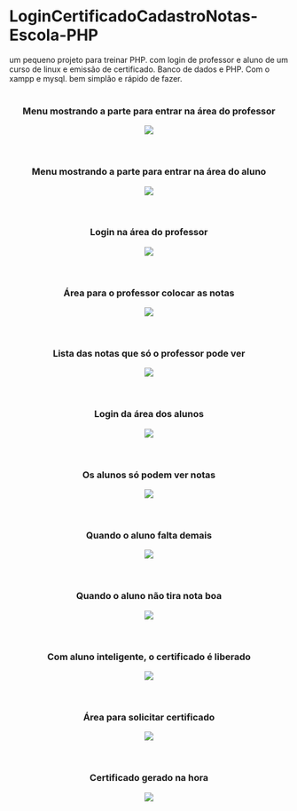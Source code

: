 # LoginCertificadoCadastroNotas-Escola-PHP
um pequeno projeto para treinar PHP. com login de professor e aluno de um curso de linux e emissão de certificado. Banco de dados e PHP. Com o xampp e mysql. bem simplão e rápido de fazer.
<br><br>
<div align="center">
  <h3>Menu mostrando a parte para entrar na área do professor</h3>
  <img src="ImagensGit/1.png">
</div>
<br><br>
<div align="center">
  <h3>Menu mostrando a parte para entrar na área do aluno</h3>
  <img src="ImagensGit/2.png">
</div>
<br><br>
<div align="center">
  <h3>Login na área do professor</h3>
  <img src="ImagensGit/3.png">
</div>
<br><br>
<div align="center">
  <h3>Área para o professor colocar as notas</h3>
  <img src="ImagensGit/4.png">
</div>
<br><br>
<div align="center">
  <h3>Lista das notas que só o professor pode ver</h3>
  <img src="ImagensGit/5.png">
</div>
<br><br>
<div align="center">
  <h3>Login da área dos alunos</h3>
  <img src="ImagensGit/6.png">
</div>
<br><br>
<div align="center">
  <h3>Os alunos só podem ver notas</h3>
  <img src="ImagensGit/7.png">
</div>
<br><br>
<div align="center">
  <h3>Quando o aluno falta demais</h3>
  <img src="ImagensGit/8.png">
</div>
<br><br>
<div align="center">
  <h3>Quando o aluno não tira nota boa</h3>
  <img src="ImagensGit/9.png">
</div>
<br><br>
<div align="center">
  <h3>Com aluno inteligente, o certificado é liberado</h3>
  <img src="ImagensGit/10.png">
</div>
<br><br>
<div align="center">
  <h3>Área para solicitar certificado</h3>
  <img src="ImagensGit/11.png">
</div>
<br><br>
<div align="center">
  <h3>Certificado gerado na hora</h3>
  <img src="ImagensGit/12.png">
</div>
